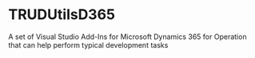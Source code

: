 # TRUDUtilsD365
A set of Visual Studio Add-Ins for Microsoft Dynamics 365 for Operation that can help perform typical development tasks  
